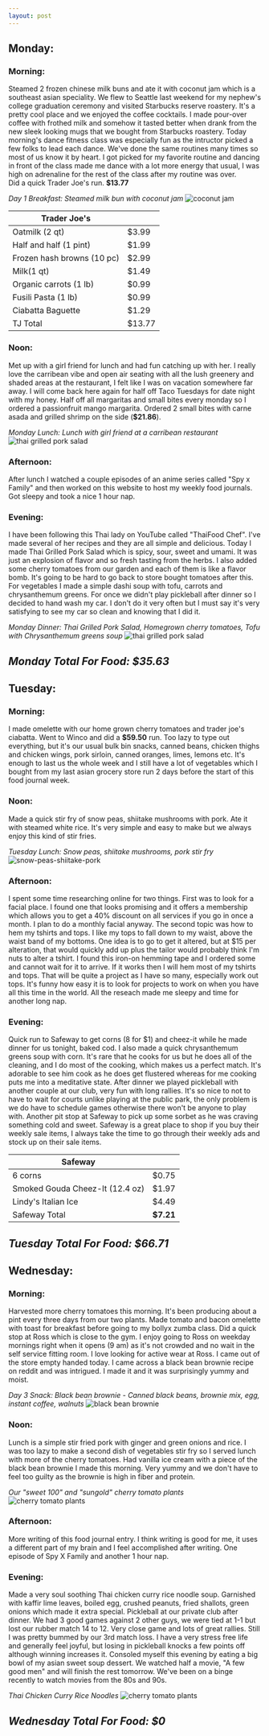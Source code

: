 ```yaml
---
layout: post
---
```

## Monday:
### Morning:
Steamed 2 frozen chinese milk buns and ate it with coconut jam which is a southeast asian speciality. We flew to Seattle last weekend for my nephew's college graduation ceremony and visited Starbucks reserve roastery. It's a pretty cool place and we enjoyed the coffee cocktails. I made pour-over coffee with frothed milk and somehow it tasted better when drank from the new sleek looking mugs that we bought from Starbucks roastery. Today morning's dance fitness class was especially fun as the intructor picked a few folks to lead each dance. We've done the same routines many times so most of us know it by heart. I got picked for my favorite routine and dancing in front of the class made me dance with a lot more energy that usual, I was high on adrenaline for the rest of the class after my routine was over.  
Did a quick Trader Joe's run. **$13.77**

*Day 1 Breakfast: Steamed milk bun with coconut jam*
![coconut jam](assets/images/coconut-jam.jpg)

|Trader Joe's||
| --- | --- |
|Oatmilk (2 qt)|$3.99|
|Half and half (1 pint)|$1.99|
|Frozen hash browns (10 pc)|$2.99|
|Milk(1 qt) |$1.49|
|Organic carrots (1 lb) |$0.99|
|Fusili Pasta (1 lb) |$0.99|
|Ciabatta Baguette|$1.29|
|TJ Total|$13.77|

### Noon:  
Met up with a girl friend for lunch and had fun catching up with her. I really love the carribean vibe and open air seating with all the lush greenery and shaded areas at the restaurant, I felt like I was on vacation somewhere far away. I will come back here again for half off Taco Tuesdays for date night with my honey. Half off all margaritas and small bites every monday so I ordered a passionfruit mango margarita.  Ordered 2 small bites with carne asada and grilled shrimp on the side (**$21.86**).

*Monday Lunch: Lunch with girl friend at a carribean restaurant*
![thai grilled pork salad](assets/images/margarita-lunch.jpg)

### Afternoon:
After lunch I watched a couple episodes of an anime series called "Spy x Family" and then worked on this website to host my weekly food journals. Got sleepy and took a nice 1 hour nap. 

### Evening:
I have been following this Thai lady on YouTube called "ThaiFood Chef". I've made several of her recipes and they are all simple and delicious. Today I made Thai Grilled Pork Salad which is spicy, sour, sweet and umami. It was just an explosion of flavor and so fresh tasting from the herbs. I also added some cherry tomatoes from our garden and each of them is like a flavor bomb. It's going to be hard to go back to store bought tomatoes after this. For vegetables I made a simple dashi soup with tofu, carrots and chrysanthemum greens. For once we didn't play pickleball after dinner so I decided to hand wash my car. I don't do it very often but I must say it's very satisfying to see my car so clean and knowing that I did it.  

*Monday Dinner: Thai Grilled Pork Salad, Homegrown cherry tomatoes, Tofu with Chrysanthemum greens soup*
![thai grilled pork salad](assets/images/thai-grilled-pork-salad.jpg)

## *Monday Total For Food: $35.63*

## Tuesday:
### Morning:
I made omelette with our home grown cherry tomatoes and trader joe's ciabatta. Went to Winco and did a **$59.50** run. Too lazy to type out everything, but it's our usual bulk bin snacks, canned beans, chicken thighs and chicken wings, pork sirloin, canned oranges, limes, lemons etc. It's enough to last us the whole week and I still have a lot of vegetables which I bought from my last asian grocery store run 2 days before the start of this food journal week. 

### Noon:
Made a quick stir fry of snow peas, shiitake mushrooms with pork. Ate it with steamed white rice. It's very simple and easy to make but we always enjoy this kind of stir fries. 

*Tuesday Lunch: Snow peas, shiitake mushrooms, pork stir fry*
![snow-peas-shiitake-pork](assets/images/snow-peas-shiitake-pork.jpg)



### Afternoon:
I spent some time researching online for two things. First was to look for a facial place. I found one that looks promising and it offers a membership which allows you to get a 40% discount on all services if you go in once a month. I plan to do a monthly facial anyway. The second topic was how to hem my tshirts and tops. I like my tops to fall down to my waist, above the waist band of my bottoms. One idea is to go to get it altered, but at $15 per alteration, that would quickly add up plus the tailor would probably think I'm nuts to alter a tshirt. I found this iron-on hemming tape and I ordered some and cannot wait for it to arrive. If it works then I will hem most of my tshirts and tops. That will be quite a project as I have so many, especially work out tops. It's funny how easy it is to look for projects to work on when you have all this time in the world. All the reseach made me sleepy and time for another long nap. 

### Evening:
Quick run to Safeway to get corns (8 for $1) and cheez-it while he made dinner for us tonight, baked cod. I also made a quick chrysanthemum greens soup with corn. It's rare that he cooks for us but he does all of the cleaning, and I do most of the cooking, which makes us a perfect match. It's adorable to see him cook as he does get flustered whereas for me cooking puts me into a meditative state. After dinner we played pickleball with another couple at our club, very fun with long rallies. It's so nice to not to have to wait for courts unlike playing at the public park, the only problem is we do have to schedule games otherwise there won't be anyone to play with.
Another pit stop at Safeway to pick up some sorbet as he was craving something cold and sweet. Safeway is a great place to shop if you buy their weekly sale items, I always take the time to go through their weekly ads and stock up on their sale items. 

|Safeway||
| --- | --- |
|6 corns|$0.75|
|Smoked Gouda Cheez-It (12.4 oz)|$1.97|
|Lindy's Italian Ice|$4.49|
|Safeway Total|**$7.21**|

## *Tuesday Total For Food: $66.71*

## Wednesday:
### Morning:
Harvested more cherry tomatoes this morning. It's been producing about a pint every three days from our two plants. Made tomato and bacon omelette with toast for breakfast before going to my bollyx zumba class. Did a quick stop at Ross which is close to the gym. I enjoy going to Ross on weekday mornings right when it opens (9 am) as it's not crowded and no wait in the self service fitting room. I love looking for active wear at Ross. I came out of the store empty handed today.  I came across a black bean brownie recipe on reddit and was intrigued. I made it and it was surprisingly yummy and moist. 

*Day 3 Snack: Black bean brownie - Canned black beans, brownie mix, egg, instant coffee, walnuts*
![black bean brownie](assets/images/black-bean-brownie.jpg)

### Noon:
Lunch is a simple stir fried pork with ginger and green onions and rice. I was too lazy to make a second dish of vegetables stir fry so I served lunch with more of the cherry tomatoes. Had vanilla ice cream with a piece of the black bean brownie I made this morning. Very yummy and we don't have to feel too guilty as the brownie is high in fiber and protein.

*Our "sweet 100" and "sungold" cherry tomato plants*
![cherry tomato plants](assets/images/tomato-plants.jpg)

### Afternoon:
More writing of this food journal entry. I think writing is good for me, it uses a different part of my brain and I feel accomplished after writing. One episode of Spy X Family and another 1 hour nap.


### Evening:
Made a very soul soothing Thai chicken curry rice noodle soup. Garnished with kaffir lime leaves, boiled egg, crushed peanuts, fried shallots, green onions which made it extra special. Pickleball at our private club after dinner. We had 3 good games against 2 other guys, we were tied at 1-1 but lost our rubber match 14 to 12. Very close game and lots of great rallies. Still I was pretty bummed by our 3rd match loss. I have a very stress free life and generally feel joyful, but losing in pickleball knocks a few points off although winning increases it. Consoled myself this evening by eating a big bowl of my asian sweet soup dessert. We watched half a movie, "A few good men" and will finish the rest tomorrow. We've been on a binge recently to watch movies from the 80s and 90s. 

*Thai Chicken Curry Rice Noodles*
![cherry tomato plants](assets/images/thai-chicken-curry-noodles.jpg)

## *Wednesday Total For Food: $0*

